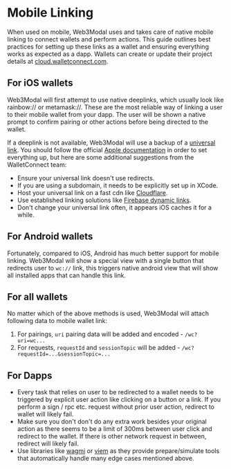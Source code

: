 # Mobile Linking

When used on mobile, Web3Modal uses and takes care of native mobile linking to connect wallets and perform actions. This guide outlines best practices for setting up these links as a wallet and ensuring everything works as expected as a dapp. Wallets can create or update their project details at [cloud.walletconnect.com](https://cloud.walletconnect.com/).

## For iOS wallets

Web3Modal will first attempt to use native deeplinks, which usually look like rainbow:// or metamask://. These are the most reliable way of linking a user to their mobile wallet from your dapp. The user will be shown a native prompt to confirm pairing or other actions before being directed to the wallet.

If a deeplink is not available, Web3Modal will use a backup of a [universal link](https://developer.apple.com/ios/universal-links). You should follow the official [Apple documentation](https://developer.apple.com/documentation/xcode/allowing-apps-and-websites-to-link-to-your-content?language=objc) in order to set everything up, but here are some additional suggestions from the WalletConnect team:

- Ensure your universal link doesn't use redirects.
- If you are using a subdomain, it needs to be explicitly set up in XCode.
- Host your universal link on a fast cdn like [Cloudflare](https://cloudflare.com).
- Use established linking solutions like [Firebase dynamic links](https://firebase.google.com/docs/dynamic-links).
- Don't change your universal link often, it appears iOS caches it for a while.

## For Android wallets

Fortunately, compared to iOS, Android has much better support for mobile linking. Web3Modal will show a special view with a single button that redirects user to `wc://` link, this triggers native android view that will show all installed apps that can handle this link.

## For all wallets

No matter which of the above methods is used, Web3Modal will attach following data to mobile wallet link:

1. For pairings, `uri` pairing data will be added and encoded - `/wc?uri=wc...`
2. For requests, `requestId` and `sessionTopic` will be added - `/wc?requestId=...&sessionTopic=...`

## For Dapps

- Every task that relies on user to be redirected to a wallet needs to be triggered by explicit user action like clicking on a button or a link. If you perform a sign / rpc etc. request without prior user action, redirect to wallet will likely fail.
- Make sure you don't don't do any extra work besides your original action as there seems to be a limit of 300ms between user click and redirect to the wallet. If there is other network request in between, redirect will likely fail.
- Use libraries like [wagmi](https://wagmi.sh) or [viem](https://viem.sh) as they provide prepare/simulate tools that automatically handle many edge cases mentioned above.
